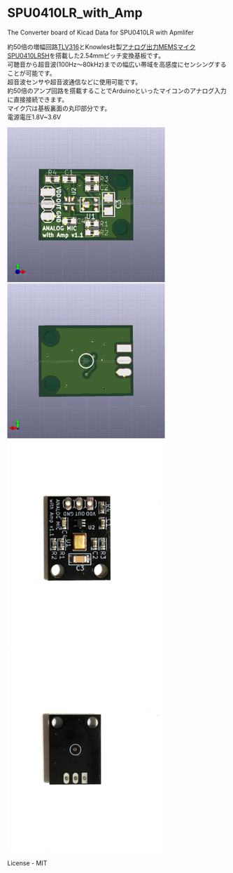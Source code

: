 # SPU0410LR_with_Amp
The Converter board of Kicad Data for SPU0410LR with Apmlifer

約50倍の増幅回路[TLV316][0]とKnowles社製[アナログ出力MEMSマイクSPU0410LR5H][1]を搭載した2.54mmピッチ変換基板です。  
可聴音から超音波(100Hz～80kHz)までの幅広い帯域を高感度にセンシングすることが可能です。  
超音波センサや超音波通信などに使用可能です。  
約50倍のアンプ回路を搭載することでArduinoといったマイコンのアナログ入力に直接接続できます。  
マイク穴は基板裏面の丸印部分です。  
電源電圧1.8V~3.6V


<img src="https://github.com/meerstern/SPU0410LR_with_Amp/blob/master/img1.jpg" width="360">


<img src="https://github.com/meerstern/SPU0410LR_with_Amp/blob/master/img2.jpg" width="360">

<img src="https://github.com/meerstern/SPU0410LR_with_Amp/blob/master/photo1.JPG" width="360">


<img src="https://github.com/meerstern/SPU0410LR_with_Amp/blob/master/photo2.JPG" width="360">

License - MIT

[1]: https://www.digikey.jp/product-detail/ja/knowles/SPU0410LR5H-QB-7/423-1139-1-ND/2420983 "*1"
[0]: http://www.tij.co.jp/product/jp/TLV316 "*0"
